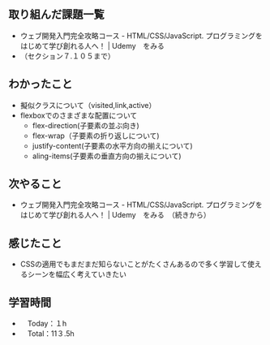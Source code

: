 ## 取り組んだ課題一覧
- ウェブ開発入門完全攻略コース - HTML/CSS/JavaScript. プログラミングをはじめて学び創れる人へ！ | Udemy　をみる
- （セクション７.１０５まで）

## わかったこと
- 擬似クラスについて（visited,link,active）
- flexboxでのさまざまな配置について
  - flex-direction(子要素の並ぶ向き)
  - flex-wrap（子要素の折り返しについて)
  - justify-content(子要素の水平方向の揃えについて)　
  - aling-items(子要素の垂直方向の揃えについて)

## 次やること
- ウェブ開発入門完全攻略コース - HTML/CSS/JavaScript. プログラミングをはじめて学び創れる人へ！ | Udemy　をみる　（続きから）

## 感じたこと
- CSSの適用でもまだまだ知らないことがたくさんあるので多く学習して使えるシーンを幅広く考えていきたい

## 学習時間
- 　Today：１h
- 　Total：11３.5h
